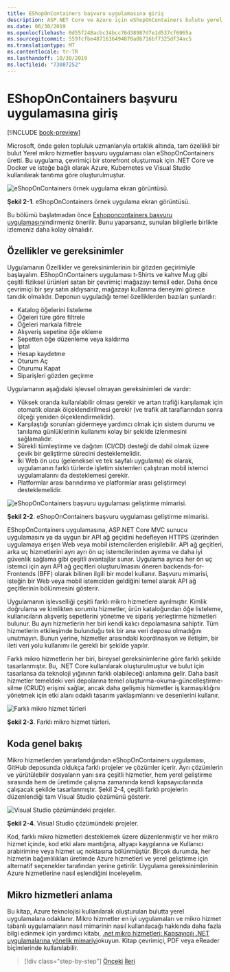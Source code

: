 ```yaml
---
title: EShopOnContainers başvuru uygulamasına giriş
description: ASP.NET Core ve Azure için eShopOnContainers bulutu yerel mikro hizmetleri başvuru uygulamasına giriş.
ms.date: 06/30/2019
ms.openlocfilehash: 0d55f248acbc34bcc76d38987d7e1d537cf6065a
ms.sourcegitcommit: 559fcfbe4871636494870a8b716bf7325df34ac5
ms.translationtype: MT
ms.contentlocale: tr-TR
ms.lasthandoff: 10/30/2019
ms.locfileid: "73087252"
---
```

# <a name="introducing-eshoponcontainers-reference-app"></a>EShopOnContainers başvuru uygulamasına giriş

[!INCLUDE [book-preview](../../../includes/book-preview.md)]

Microsoft, önde gelen topluluk uzmanlarıyla ortaklık altında, tam özellikli bir bulut Yerel mikro hizmetler başvuru uygulaması olan eShopOnContainers üretti. Bu uygulama, çevrimiçi bir storefront oluşturmak için .NET Core ve Docker ve isteğe bağlı olarak Azure, Kubernetes ve Visual Studio kullanılarak tanıtıma göre oluşturulmuştur.

![eShopOnContainers örnek uygulama ekran görüntüsü.](./media/eshoponcontainers-sample-app-screenshot.png)

**Şekil 2-1**. eShopOnContainers örnek uygulama ekran görüntüsü.

Bu bölümü başlatmadan önce [Eshoponcontainers başvuru uygulamasını](https://github.com/dotnet-architecture/eShopOnContainers)indirmeniz önerilir. Bunu yaparsanız, sunulan bilgilerle birlikte izlemeniz daha kolay olmalıdır.

## <a name="features-and-requirements"></a>Özellikler ve gereksinimler

Uygulamanın Özellikler ve gereksinimlerinin bir gözden geçirimiyle başlayalım. EShopOnContainers uygulaması t-Shirts ve kahve Mug gibi çeşitli fiziksel ürünleri satan bir çevrimiçi mağazayı temsil eder. Daha önce çevrimiçi bir şey satın aldıysanız, mağazayı kullanma deneyimi görece tanıdık olmalıdır. Deponun uyguladığı temel özelliklerden bazıları şunlardır:

- Katalog öğelerini listeleme
- Öğeleri türe göre filtrele
- Öğeleri markala filtrele
- Alışveriş sepetine öğe ekleme
- Sepetten öğe düzenleme veya kaldırma
- İptal
- Hesap kaydetme
- Oturum Aç
- Oturumu Kapat
- Siparişleri gözden geçirme

Uygulamanın aşağıdaki işlevsel olmayan gereksinimleri de vardır:

- Yüksek oranda kullanılabilir olması gerekir ve artan trafiği karşılamak için otomatik olarak ölçeklendirilmesi gerekir (ve trafik alt taraflarından sonra ölçeği yeniden ölçeklendirmelidir).
- Karşılaştığı sorunları gidermeye yardımcı olmak için sistem durumu ve tanılama günlüklerinin kullanımı kolay bir şekilde izlenmesini sağlamalıdır.
- Sürekli tümleştirme ve dağıtım (CI/CD) desteği de dahil olmak üzere çevik bir geliştirme sürecini desteklemelidir.
- İki Web ön ucu (geleneksel ve tek sayfalı uygulama) ek olarak, uygulamanın farklı türlerde işletim sistemleri çalıştıran mobil istemci uygulamalarını da desteklemesi gerekir.
- Platformlar arası barındırma ve platformlar arası geliştirmeyi desteklemelidir.

![eShopOnContainers başvuru uygulaması geliştirme mimarisi.](./media/eshoponcontainers-development-architecture.png)

**Şekil 2-2**. eShopOnContainers başvuru uygulaması geliştirme mimarisi.

EShopOnContainers uygulamasına, ASP.NET Core MVC sunucu uygulamasını ya da uygun bir API ağ geçidini hedefleyen HTTPS üzerinden uygulamaya erişen Web veya mobil istemcilerden erişilebilir. API ağ geçitleri, arka uç hizmetlerini ayrı ayrı ön uç istemcilerinden ayırma ve daha iyi güvenlik sağlama gibi çeşitli avantajlar sunar. Uygulama ayrıca her ön uç istemci için ayrı API ağ geçitleri oluşturulmasını öneren backends-for-Frontends (BFF) olarak bilinen ilgili bir model kullanır. Başvuru mimarisi, isteğin bir Web veya mobil istemciden geldiğini temel alarak API ağ geçitlerinin bölünmesini gösterir.

Uygulamanın işlevselliği çeşitli farklı mikro hizmetlere ayrılmıştır. Kimlik doğrulama ve kimlikten sorumlu hizmetler, ürün kataloğundan öğe listeleme, kullanıcıların alışveriş sepetlerini yönetme ve sipariş yerleştirme hizmetleri bulunur. Bu ayrı hizmetlerin her biri kendi kalıcı depolamasına sahiptir. Tüm hizmetlerin etkileşimde bulunduğu tek bir ana veri deposu olmadığını unutmayın. Bunun yerine, hizmetler arasındaki koordinasyon ve iletişim, bir ileti veri yolu kullanımı ile gerekli bir şekilde yapılır.

Farklı mikro hizmetlerin her biri, bireysel gereksinimlerine göre farklı şekilde tasarlanmıştır. Bu, .NET Core kullanılarak oluşturulmuştur ve bulut için tasarlansa da teknoloji yığınının farklı olabileceği anlamına gelir. Daha basit hizmetler temeldeki veri depolarına temel oluşturma-okuma-güncelleştirme-silme (CRUD) erişimi sağlar, ancak daha gelişmiş hizmetler iş karmaşıklığını yönetmek için etki alanı odaklı tasarım yaklaşımlarını ve desenlerini kullanır.

![Farklı mikro hizmet türleri](./media/different-kinds-of-microservices.png)

**Şekil 2-3**. Farklı mikro hizmet türleri.

## <a name="overview-of-the-code"></a>Koda genel bakış

Mikro hizmetlerden yararlandığından eShopOnContainers uygulaması, GitHub deposunda oldukça farklı projeler ve çözümler içerir. Ayrı çözümlerin ve yürütülebilir dosyaların yanı sıra çeşitli hizmetler, hem yerel geliştirme sırasında hem de üretimde çalışma zamanında kendi kapsayıcılarında çalışacak şekilde tasarlanmıştır. Şekil 2-4, çeşitli farklı projelerin düzenlendiği tam Visual Studio çözümünü gösterir.

![Visual Studio çözümündeki projeler.](./media/projects-in-visual-studio-solution.png)

**Şekil 2-4**. Visual Studio çözümündeki projeler.

Kod, farklı mikro hizmetleri desteklemek üzere düzenlenmiştir ve her mikro hizmet içinde, kod etki alanı mantığına, altyapı kaygılarına ve Kullanıcı arabirimine veya hizmet uç noktasına bölünmüştür. Birçok durumda, her hizmetin bağımlılıkları üretimde Azure hizmetleri ve yerel geliştirme için alternatif seçenekler tarafından yerine getirilir. Uygulama gereksinimlerinin Azure hizmetlerine nasıl eşlendiğini inceleyelim.

## <a name="understanding-microservices"></a>Mikro hizmetleri anlama

Bu kitap, Azure teknolojisi kullanılarak oluşturulan bulutta yerel uygulamalara odaklanır. Mikro hizmetler en iyi uygulamaları ve mikro hizmet tabanlı uygulamaların nasıl mimarinin nasıl kullanılacağı hakkında daha fazla bilgi edinmek için yardımcı kitabı, [.net mikro hizmetleri: Kapsayıcılı .NET uygulamalarına yönelik mimariyi](https://dotnet.microsoft.com/learn/aspnet/microservices-architecture)okuyun. Kitap çevrimiçi, PDF veya eReader biçimlerinde kullanılabilir.

>[!div class="step-by-step"]
>[Önceki](candidate-apps.md)
>[İleri](map-eshoponcontainers-azure-services.md)
